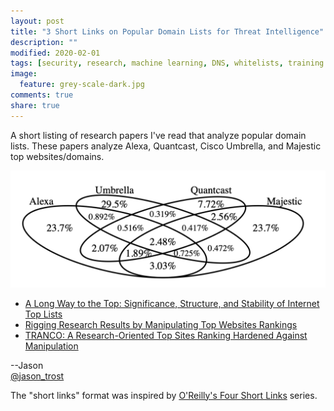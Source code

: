 ```yaml
---
layout: post
title: "3 Short Links on Popular Domain Lists for Threat Intelligence"
description: ""
modified: 2020-02-01
tags: [security, research, machine learning, DNS, whitelists, training data]
image:
  feature: grey-scale-dark.jpg
comments: true
share: true
---
```


A short listing of research papers I've read that analyze popular domain lists.  These papers analyze Alexa, Quantcast, Cisco Umbrella, and Majestic top websites/domains.

<img src="/images/popular-lists-overlap.png" text="Average daily intersection of the top domain lists (from TRANCO paper)"/>


* [A Long Way to the Top: Significance, Structure, and Stability of Internet Top Lists](https://arxiv.org/pdf/1805.11506.pdf)
* [Rigging Research Results by Manipulating Top Websites Rankings](https://pdfs.semanticscholar.org/0047/4a718cac85d240f605acdffe396046be0ac0.pdf)
* [TRANCO: A Research-Oriented Top Sites Ranking Hardened Against Manipulation](https://tranco-list.eu/assets/tranco-ndss19.pdf)

--Jason
<br />[@jason_trost](https://twitter.com/#!/jason_trost)

The "short links" format was inspired by [O'Reilly's Four Short Links](https://www.oreilly.com/feed/four-short-links) series.
